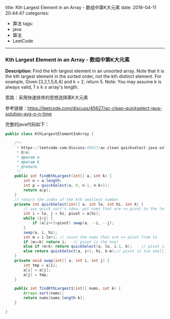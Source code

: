 




title: Kth Largest Element in an Array - 数组中第K大元素
date: 2016-04-11 20:44:47
categories: 
- 算法
tags: 
- java
- 算法
- LeetCode
<!--updated: 2016-04-11 21:40:47-->
---

### Kth Largest Element in an Array - 数组中第K大元素
**Description**: Find the kth largest element in an unsorted array. Note that it is the kth largest element in the sorted order, not the kth distinct element.
 For example, Given [3,2,1,5,6,4] and k = 2, return 5.
 Note:  You may assume k is always valid, 1 ≤ k ≤ array's length.
 
思路：采用快速排序的思想选择第K大元素

参考链接：https://leetcode.com/discuss/45627/ac-clean-quickselect-java-solution-avg-o-n-time

完整的java代码如下：

```java
public class KthLargestElementInArray {

    /**
     * https://leetcode.com/discuss/45627/ac-clean-quickselect-java-solution-avg-o-n-time
     * O(n)
     * @param a
     * @param k
     * @return
     */
    public int findKthLargest(int[] a, int k) {
        int n = a.length;
        int p = quickSelect(a, 0, n-1, n-k+1);
        return a[p];
    }
    // return the index of the kth smallest number
    private int quickSelect(int[] a, int lo, int hi, int k) {
        // use quick sort's idea, put nums that are <= pivot to the left, put nums that are  > pivot to the right
        int i = lo, j = hi, pivot = a[hi];
        while (i<j) {
            if (a[i++]>pivot) swap(a, --i, --j);
        }
        swap(a, i, hi);
        int m = i-lo+1; // count the nums that are <= pivot from lo
        if (m==k) return i;   // pivot is the one!
        else if (m>k) return quickSelect(a, lo, i-1, k);    // pivot is too big, so it must be on the left
        else return quickSelect(a, i+1, hi, k-m);// pivot is too small, so it must be on the right
    }
    private void swap(int[] a, int i, int j) {
        int tmp = a[i];
        a[i] = a[j];
        a[j] = tmp;
    }

    public int findKthLargest1(int[] nums, int k) {
        Arrays.sort(nums);
        return nums[nums.length-k];
    }

}
```
